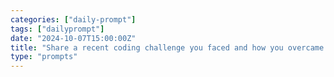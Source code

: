 ```yaml
---
categories: ["daily-prompt"]
tags: ["dailyprompt"]
date: "2024-10-07T15:00:00Z"
title: "Share a recent coding challenge you faced and how you overcame it."
type: "prompts"
---
```

